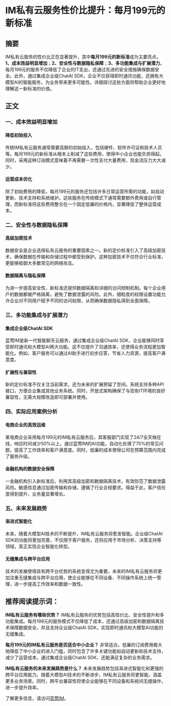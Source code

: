 # IM私有云服务性价比提升：每月199元的新标准

## 摘要

IM私有云服务的性价比正在显著提升，其中**每月199元的新标准**成为主要亮点。**1、成本效益明显增加**；**2、安全性与数据隐私保障**；**3、多功能集成与扩展潜力**。每月199元的服务不仅降低了企业的IT支出，还通过先进的安全措施确保数据安全。此外，通过集成企业级ChatAI SDK，企业不仅获得即时通讯功能，还拥有大模型AI的智能服务，为业务带来更多可能性。详细探讨这些方面将帮助企业更好地理解这一新标准的价值。

## 正文

### 一、成本效益明显增加

#### 降低初始投入

传统IM私有云服务通常需要高额的初始投入，包括硬件、软件许可证和技术人员等。每月199元的新标准从根本上削减了这些费用，使得中小企业也能负担得起。同时，采用这种订阅模式意味着不再需要一次性支付大量费用，现金流压力大大减少。

#### 运营成本优化

除了初始费用的降低，每月199元的服务还包括许多日常运营所需的功能，如自动更新、技术支持和系统维护。这些服务在传统模式下通常需要额外费用或自行管理，而新标准将这些费用整合在一个固定低廉的价格内，显著降低了整体运营成本。

### 二、安全性与数据隐私保障

#### 高级加密技术

数据安全是企业选择私有云服务的重要因素之一。新的定价标准引入了高级加密技术，确保数据在传输和存储过程中都受到保护。这种加密技术不仅符合行业标准，更能够抵御大多数常见的网络攻击。

#### 数据隔离与隐私保障

为进一步提高安全性，新标准还提供数据隔离和详细的访问控制机制。每个企业用户的数据都被严格隔离，避免了数据泄露的风险。此外，细粒度的权限设置功能允许企业对不同用户赋予不同的访问权限，从而确保数据隐私得到全面保障。

### 三、多功能集成与扩展潜力

#### 集成企业级ChatAI SDK

蓝莺IM是新一代智能聊天云服务，通过集成企业级ChatAI SDK，企业能够同时享受即时通讯和大模型AI两大功能。这不仅提升了沟通效率，还使得业务流程更加智能化。例如，客户服务可以通过AI助手进行初步应答，节省人力资源，提高客户满意度。

#### 扩展性与兼容性

新的定价标准不仅关注当前需求，还为未来的扩展预留了空间。系统支持多种API接口，方便企业集成其他业务系统。同时，开放式架构确保了与现有IT环境的良好兼容性，无需大规模改造即可部署并使用。

### 四、实际应用案例分析

#### 电商企业的高效运维

某电商企业采用每月199元的IM私有云服务后，其客服部门实现了24/7全天候在线，响应时间减少50%以上。通过蓝莺IM的AI功能，自动化处理了70%的常见问题，提高了工作效率和客户满意度。同时，低廉的成本使得公司在预算范围内完成了服务升级。

#### 金融机构的数据安全保障

一金融机构引入新标准后，利用其高级加密和数据隔离技术，有效防范了数据泄露风险。敏感信息通过加密传输和存储，遵循了行业合规要求。得益于此，客户信任度得到提升，业务量显著增长。

### 五、未来发展趋势

#### 渐进式智能化

未来，随着大模型AI技术的不断提升，IM私有云服务将愈发智能。企业级ChatAI SDK的功能将更加完善，不仅限于客户服务，还将应用于市场分析、决策支持等领域，真正实现企业智能化转型。

#### 无缝集成与跨平台应用

技术的发展使得具有跨平台优势的系统变得尤为重要。未来的IM私有云服务将更加注重无缝集成与跨平台应用，使企业能够在不同设备、不同操作系统上统一管理，进一步提高工作效率和数据一致性。

## 推荐阅读提示词：

**IM私有云服务有哪些优势？**
IM私有云服务的优势包括高性价比、安全性提升和多功能集成。每月199元的服务模式不仅降低了成本，还通过高级加密和数据隔离技术保障数据安全，并且支持企业级ChatAI SDK，实现即时通讯和大模型AI功能的无缝集成。

**每月199元的IM私有云服务是否适合中小企业？**
非常适合。低廉的订阅费用极大地降低了中小企业的进入门槛，同时包含了许多关键功能如自动更新和技术支持，减少了运营成本。通过集成企业级ChatAI SDK，还能满足复杂的业务需求。

**IM私有云服务的未来发展趋势是什么？**
未来发展趋势包括渐进式智能化和更强的跨平台应用能力。随着大模型AI技术的不断进步，IM私有云服务将更智能，涵盖更多业务场景。同时，跨平台兼容性将使企业能够在不同设备和系统间无缝操作，进一步提升效率。

了解更多信息，请访问[蓝莺IM](https://www.lanyingim.com)。